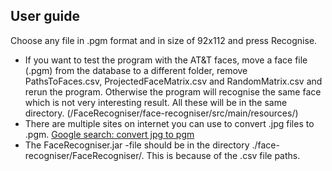 ## User guide

Choose any file in .pgm format and in size of 92x112 and press Recognise.
- If you want to test the program with the AT&T faces, move a face file (.pgm) from the database to a different folder, remove PathsToFaces.csv, ProjectedFaceMatrix.csv and RandomMatrix.csv and rerun the program. Otherwise the program will recognise the same face which is not very interesting result.
All these will be in the same directory. (/FaceRecogniser/face-recogniser/src/main/resources/)
- There are multiple sites on internet you can use to convert .jpg files to .pgm. [Google search: convert jpg to pgm](https://www.google.fi/webhp?sourceid=chrome-instant&ion=1&espv=2&ie=UTF-8#q=convert%20jpg%20to%20pgm)
- The FaceRecogniser.jar -file should be in the directory ./face-recogniser/FaceRecogniser/. This is because of the .csv file paths.